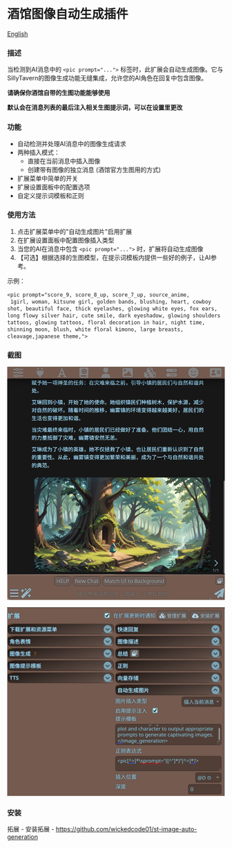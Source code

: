 # 酒馆图像自动生成插件

[English](./README.md)

### 描述
当检测到AI消息中的 `<pic prompt="...">` 标签时，此扩展会自动生成图像。它与SillyTavern的图像生成功能无缝集成，允许您的AI角色在回复中包含图像。


**请确保你酒馆自带的生图功能能够使用**

**默认会在消息列表的最后注入相关生图提示词，可以在设置里更改**
### 功能
- 自动检测并处理AI消息中的图像生成请求
- 两种插入模式：
  - 直接在当前消息中插入图像 
  - 创建带有图像的独立消息 (酒馆官方生图用的方式)
- 扩展菜单中简单的开关
- 扩展设置面板中的配置选项
- 自定义提示词模板和正则

### 使用方法
1. 点击扩展菜单中的"自动生成图片"启用扩展
2. 在扩展设置面板中配置图像插入类型
3. 当您的AI在消息中包含 `<pic prompt="...">` 时，扩展将自动生成图像
4. 【可选】根据选择的生图模型，在提示词模板内提供一些好的例子，让AI参考。

示例：
```
<pic prompt="score_9, score_8_up, score_7_up, source_anime,
 1girl, woman, kitsune girl, golden bands, blushing, heart, cowboy shot, beautiful face, thick eyelashes, glowing white eyes, fox ears, long flowy silver hair, cute smile, dark eyeshadow, glowing shoulders tattoos, glowing tattoos, floral decoration in hair, night time, shinning moon, blush, white floral kimono, large breasts, cleavage,japanese theme,">
```
### 截图
![](./screenshot.png)

![settings](./screenshot2.png)

### 安装
拓展 - 安装拓展 - https://github.com/wickedcode01/st-image-auto-generation
